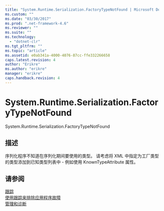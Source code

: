 ```yaml
---
title: "System.Runtime.Serialization.FactoryTypeNotFound | Microsoft Docs"
ms.custom: ""
ms.date: "03/30/2017"
ms.prod: ".net-framework-4.6"
ms.reviewer: ""
ms.suite: ""
ms.technology: 
  - "dotnet-clr"
ms.tgt_pltfrm: ""
ms.topic: "article"
ms.assetid: e0ab341a-4000-4076-87cc-ffe332266658
caps.latest.revision: 4
author: "Erikre"
ms.author: "erikre"
manager: "erikre"
caps.handback.revision: 4
---
```

# System.Runtime.Serialization.FactoryTypeNotFound
System.Runtime.Serialization.FactoryTypeNotFound  
  
## 描述  
 序列化程序不知道在序列化期间要使用的类型。  请考虑将 XML 中指定为工厂类型的类型添加到已知类型列表中 \- 例如使用 KnownTypeAttribute 属性。  
  
## 请参阅  
 [跟踪](../../../../../docs/framework/wcf/diagnostics/tracing/index.md)   
 [使用跟踪来排除应用程序故障](../../../../../docs/framework/wcf/diagnostics/tracing/using-tracing-to-troubleshoot-your-application.md)   
 [管理和诊断](../../../../../docs/framework/wcf/diagnostics/index.md)